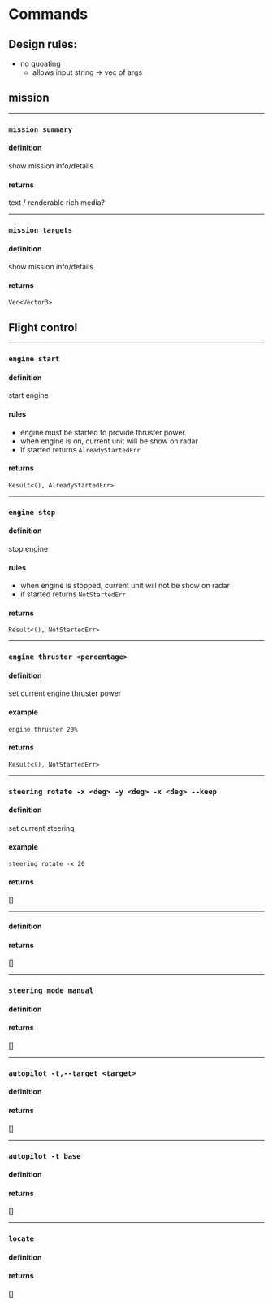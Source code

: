 # Commands

## Design rules: 

- no quoating
  - allows input string -> vec of args

## mission

---

### `mission summary`

#### definition

show mission info/details

#### returns

text / renderable rich media?

---

### `mission targets`

#### definition

show mission info/details

#### returns

`Vec<Vector3>`

## Flight control

---

### `engine start`

#### definition

start engine

#### rules

- engine must be started to provide thruster power.
- when engine is on, current unit will be show on radar
- if started returns `AlreadyStartedErr`

#### returns

`Result<(), AlreadyStartedErr>`

---

### `engine stop`

#### definition

stop engine

#### rules

- when engine is stopped, current unit will not be show on radar
- if started returns `NotStartedErr`

#### returns

`Result<(), NotStartedErr>`

---

### `engine thruster <percentage>`

#### definition

set current engine thruster power

#### example

`engine thruster 20%`

#### returns

`Result<(), NotStartedErr>`

---

### `steering rotate -x <deg> -y <deg> -x <deg> --keep`

#### definition

set current steering

#### example

`steering rotate -x 20`

#### returns

[]

---


#### definition
#### returns

[]

---

### `steering mode manual`

#### definition
#### returns

[]

---

### `autopilot -t,--target <target>`

#### definition
#### returns

[]

---

### `autopilot -t base`

#### definition
#### returns

[]

---

### `locate`

#### definition
#### returns

[]

